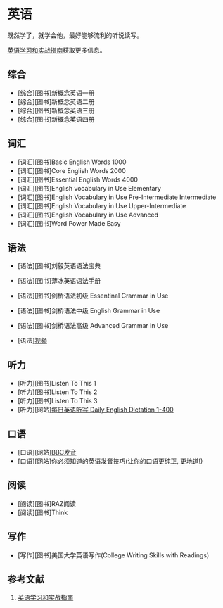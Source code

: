 # 英语

既然学了，就学会他，最好能够流利的听说读写。

[英语学习和实战指南](https://github.com/rulinma/english)获取更多信息。

## 综合

* [综合][图书]新概念英语一册
* [综合][图书]新概念英语二册
* [综合][图书]新概念英语三册
* [综合][图书]新概念英语四册

## 词汇

* [词汇][图书]Basic English Words 1000
* [词汇][图书]Core English Words 2000
* [词汇][图书]Essential English Words 4000
* [词汇][图书]English vocabulary in Use Elementary
* [词汇][图书]English Vocabulary in Use Pre-Intermediate Intermediate
* [词汇][图书]English Vocabulary in Use Upper-Intermediate
* [词汇][图书]English Vocabulary in Use Advanced
* [词汇][图书]Word Power Made Easy

## 语法

* [语法][图书]刘毅英语语法宝典
* [语法][图书]薄冰英语语法手册
* [语法][图书]剑桥语法初级 Essentinal Grammar in Use
* [语法][图书]剑桥语法中级 English Grammar in Use
* [语法][图书]剑桥语法高级 Advanced Grammar in Use

* [语法][视频](https://www.youtube.com/watch?v=O9S70oJAivI)

## 听力

* [听力][图书]Listen To This 1
* [听力][图书]Listen To This 2
* [听力][图书]Listen To This 3
* [听力][网站][每日英语听写 Daily English Dictation 1-400](https://www.bilibili.com/video/BV1U7411a7xG)

## 口语

* [口语][网站][BBC发音](https://www.bilibili.com/video/BV1Y4411M7Ac?)
* [口语][网站][你必须知道的英语发音技巧(让你的口语更纯正, 更地道!)](https://www.bilibili.com/video/BV1SZ4y1K7Lr)

## 阅读

* [阅读][图书]RAZ阅读
* [阅读][图书]Think

## 写作

* [写作][图书]美国大学英语写作(College Writing Skills with Readings)

## 参考文献

1. [英语学习和实战指南](https://github.com/rulinma/english)
